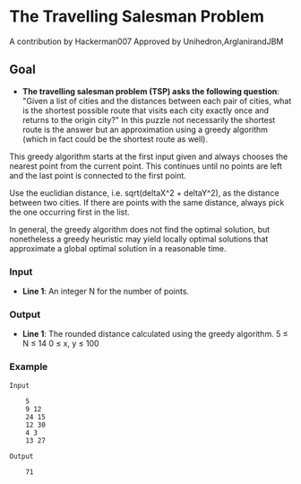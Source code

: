 # The Travelling Salesman Problem
A contribution by Hackerman007
 Approved by Unihedron,ArglanirandJBM

## Goal
* **The travelling salesman problem (TSP) asks the following question**: "Given a list of cities and the distances between each pair of cities, what is the shortest possible route that visits each city exactly once and returns to the origin city?"
In this puzzle not necessarily the shortest route is the answer but an approximation using a greedy algorithm (which in fact could be the shortest route as well).

This greedy algorithm starts at the first input given and always chooses the nearest point from the current point. This continues until no points are left and the last point is connected to the first point.

Use the euclidian distance, i.e. sqrt(deltaX^2 + deltaY^2), as the distance between two cities. If there are points with the same distance, always pick the one occurring first in the list.

In general, the greedy algorithm does not find the optimal solution, but nonetheless a greedy heuristic may yield locally optimal solutions that approximate a global optimal solution in a reasonable time.

### Input
* **Line 1**: An integer N for the number of points.

### Output
* **Line 1**: The rounded distance calculated using the greedy algorithm.
5 ≤ N ≤ 14
0 ≤ x, y ≤ 100

### Example

    Input

        5
        9 12
        24 15
        12 30
        4 3
        13 27

    Output

        71        